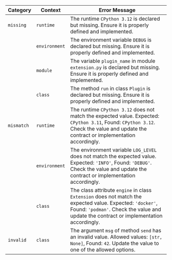 | Category   | Context       | Error Message |
|------------|---------------|---------------|
| `missing`  | `runtime`     | The runtime `CPython 3.12` is declared but missing. Ensure it is properly defined and implemented. |
|            | `environment` | The environment variable `DEBUG` is declared but missing. Ensure it is properly defined and implemented. |
|            | `module`      | The variable `plugin_name` in module `extension.py` is declared but missing. Ensure it is properly defined and implemented. |
|            | `class`       | The method `run` in class `Plugin` is declared but missing. Ensure it is properly defined and implemented. |
| `mismatch` | `runtime`     | The runtime `CPython 3.12` does not match the expected value. Expected: `CPython 3.11`, Found: `CPython 3.12`. Check the value and update the contract or implementation accordingly. |
|            | `environment` | The environment variable `LOG_LEVEL` does not match the expected value. Expected: `'INFO'`, Found: `'DEBUG'`. Check the value and update the contract or implementation accordingly. |
|            | `class`       | The class attribute `engine` in class `Extension` does not match the expected value. Expected: `'docker'`, Found: `'podman'`. Check the value and update the contract or implementation accordingly. |
| `invalid`  | `class`       | The argument `msg` of method `send` has an invalid value. Allowed values: `[str, None]`, Found: `42`. Update the value to one of the allowed options. |
